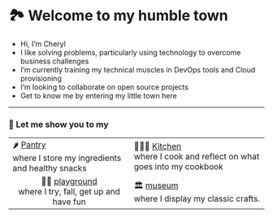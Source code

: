 # 🏞️ Welcome to my humble town

- Hi, I’m Cheryl
- I like solving problems, particularly using technology to overcome business challenges
- I’m currently training my technical muscles in DevOps tools and Cloud provisioning
- I’m looking to collaborate on open source projects
- Get to know me by entering my little town here

---
### 👋 Let me show you to my

<table>
  <tr>
    <td>
      🌶️ <a href='https://github.com'>Pantry</a><br>
      where I store my ingredients and healthy snacks
    </td>
    <td>
      👩🏻‍🍳 <a href='https://github.com'>Kitchen</a><br>
      where I cook and reflect on what goes into my cookbook
    </td>
  </tr>
  <tr  >
    <td style="text-align:center">🤸‍♀️ <a href='https://github.com'>playground</a><br>
      where I try, fall, get up and have fun
    </td style="text-align:center"> 
    <td>
      🏛️ <a href='https://github.com'>museum</a><br>
      where I display my classic crafts.
    </td>
  </tr>

 </table>

<!---
ylcheryl/ylcheryl is a ✨ special ✨ repository because its `README.md` (this file) appears on your GitHub profile.
You can click the Preview link to take a look at your changes.
- 👋 Hi, I’m Cheryl
- 👀 I like solving problems, particularly using technology to overcome business challenges
- 🌱 I’m currently training my technical muscles in DevOps tools and Cloud provisioning
- 💞️ I’m looking to collaborate on open source projects
- 📫 Get to know me by entering my little town here
--->
